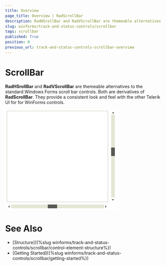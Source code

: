 ```yaml
---
title: Overview
page_title: Overview | RadScrollBar
description: RadHSrollBar and RadVScrollBar are themeable alternatives to the standard Windows Forms scroll bar controls.
slug: winforms/track-and-status-controls/scrollbar
tags: scrollbar
published: True
position: 0
previous_url: track-and-status-controls-scrollbar-overview
---
```


# ScrollBar

__RadHSrollBar__ and __RadVScrollBar__ are themeable alternatives to the standard Windows Forms scroll bar controls. Both are derivatives of **RadScrollBar**. They provide a consistent look and feel with the other Telerik UI for for WinForms controls.

![track-and-status-controls-scrollbar-overview 001](images/track-and-status-controls-scrollbar-overview001.png)


# See Also

* [Structure]({%slug winforms/track-and-status-controls/scrollbar/control-element-structure%})	
* [Getting Started]({%slug winforms/track-and-status-controls/scrollbar/getting-started%})	